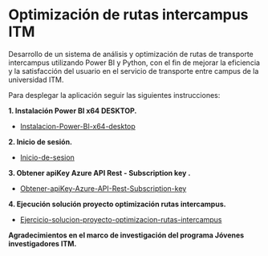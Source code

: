 # Optimización de rutas intercampus ITM
Desarrollo de un sistema de análisis y optimización de rutas de transporte  intercampus utilizando Power BI y Python, con el fin de mejorar la  eficiencia y la satisfacción del usuario en el servicio de transporte entre campus de la universidad ITM.

Para desplegar la aplicación seguir las siguientes instrucciones:

**1. Instalación Power BI x64 DESKTOP.**

- [Instalacion-Power-BI-x64-desktop](https://github.com/softrutasintercampusITM/Optimizacion-rutas-autobus-intercampus-ITM/blob/main/Instalacion-Power-BI-x64-desktop/Guia-instalacion-Power-BI-x64-bits.md)

**2. Inicio de sesión.**

- [Inicio-de-sesion](https://github.com/softrutasintercampusITM/Optimizacion-rutas-autobus-intercampus-ITM/blob/main/Inicio-de-sesion/Inicio-de-sesion-power-BI-desktop-y-online.md)

**3. Obtener apiKey Azure API Rest - Subscription key .**

- [Obtener-apiKey-Azure-API-Rest-Subscription-key](https://github.com/softrutasintercampusITM/Optimizacion-rutas-autobus-intercampus-ITM/blob/main/Azure%20API%20Rest%20-%20Subscription%20key/Subscripcion-key%E2%80%93Azure-Maps.md)

**4. Ejecución solución proyecto optimización rutas intercampus.**

- [Ejercicio-solucion-proyecto-optimizacion-rutas-intercampus](https://github.com/softrutasintercampusITM/Optimizacion-rutas-autobus-intercampus-ITM/blob/main/Ejecucion-solucion-proyecto-optimizaci%C3%B3n-rutas-intercampus/Ejecucion-solucion-proyecto-optimizacion-rutas-intercampus.md)



**Agradecimientos en el marco de investigación del programa Jóvenes investigadores ITM.** 
